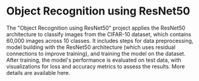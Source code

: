 # Object Recognition using ResNet50
The "Object Recognition using ResNet50" project applies the ResNet50 architecture to classify images from the CIFAR-10 dataset, which contains 60,000 images across 10 classes. 
It includes steps for data preprocessing, model building with the ResNet50 architecture (which uses residual connections to improve training), and training the model on the dataset. 
After training, the model's performance is evaluated on test data, with visualizations for loss and accuracy metrics to assess the results. More details are available here.


